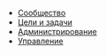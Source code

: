 - [Сообщество](/Сообщество/)
- [Цели и задачи](/Сообщество/Цели-и-задачи)
- [Администрирование](/Сообщество/Администрирование)
- [Управление](/Сообщество/Управление)
